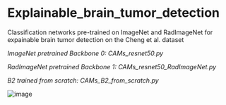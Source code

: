 # Explainable_brain_tumor_detection
Classification networks pre-trained on ImageNet and RadImageNet for expainable brain tumor detection on the Cheng et al. dataset

*ImageNet pretrained Backbone 0: CAMs_resnet50.py*

*RadImageNet pretrained Backbone 1: CAMs_resnet50_RadImageNet.py*

*B2 trained from scratch: CAMs_B2_from_scratch.py*

![image](https://github.com/juliadietlmeier/Explainable_brain_tumor_detection/assets/79544193/2d7cee1e-0e06-4c6b-922d-189eea76d5be)

